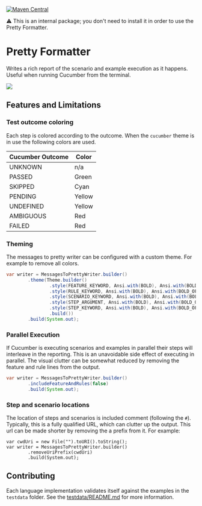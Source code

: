 [![Maven Central](https://img.shields.io/maven-central/v/io.cucumber/pretty-formatters.svg?label=Maven%20Central)](https://search.maven.org/search?q=g:io.cucumber%20AND%20a:pretty-formatters)

⚠️ This is an internal package; you don't need to install it in order to use the Pretty Formatter.

Pretty Formatter
================

Writes a rich report of the scenario and example execution as it happens. Useful when running Cucumber from the terminal.

<!-- TODO: Image does not work -->
![](./example.png)

## Features and Limitations

### Test outcome coloring

Each step is colored according to the outcome. When the `cucumber` theme is in
use the following colors are used.

| Cucumber Outcome | Color  |
|------------------|--------|
| UNKNOWN          | n/a    |
| PASSED           | Green  |
| SKIPPED          | Cyan   |
| PENDING          | Yellow |
| UNDEFINED        | Yellow |
| AMBIGUOUS        | Red    |
| FAILED           | Red    |

### Theming

The messages to pretty writer can be configured with a custom theme. For example to remove all colors.

```java
var writer = MessagesToPrettyWriter.builder()
        .theme(Theme.builder()
                .style(FEATURE_KEYWORD, Ansi.with(BOLD), Ansi.with(BOLD_OFF))
                .style(RULE_KEYWORD, Ansi.with(BOLD), Ansi.with(BOLD_OFF))
                .style(SCENARIO_KEYWORD, Ansi.with(BOLD), Ansi.with(BOLD_OFF))
                .style(STEP_ARGUMENT, Ansi.with(BOLD), Ansi.with(BOLD_OFF))
                .style(STEP_KEYWORD, Ansi.with(BOLD), Ansi.with(BOLD_OFF))
                .build())
        .build(System.out);
```

### Parallel Execution

If Cucumber is executing scenarios and examples in parallel their steps will
interleave in the reporting. This is an unavoidable side effect of executing in
parallel. The visual clutter can be somewhat reduced by removing the feature and
rule lines from the output.

```java
var writer = MessagesToPrettyWriter.builder()
        .includeFeatureAndRules(false)
        .build(System.out);
```

### Step and scenario locations

The location of steps and scenarios is included comment (following the `#`).
Typically, this is a fully qualified URL, which can clutter up the  output. This
url can be made shorter by removing the a prefix from it. For example:

```
var cwdUri = new File("").toURI().toString();        
var writer = MessagesToPrettyWriter.builder()
        .removeUriPrefix(cwdUri)
        .build(System.out);
```

## Contributing

Each language implementation validates itself against the examples in the
`testdata` folder. See the [testdata/README.md](testdata/README.md) for more
information.
